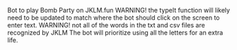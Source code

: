 Bot to play Bomb Party on JKLM.fun
WARNING! the typeIt function will likely need to be updated to match where the bot should click on the screen to enter text.
WARNING! not all of the words in the txt and csv files are recognized by JKLM
The bot will prioritize using all the letters for an extra life.
